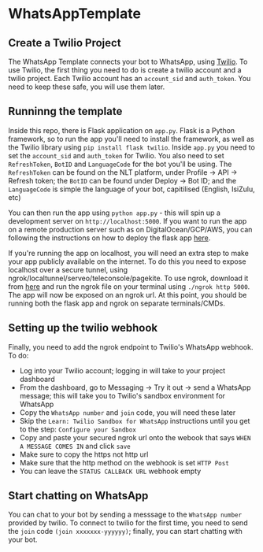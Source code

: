 # WhatsAppTemplate

<!-- ![WhatsAppTemplate](fbdeploy.jpeg) -->

## Create a Twilio Project
The WhatsApp Template connects your bot to WhatsApp, using [Twilio](www.twilio.com/referral/w9PylM). To use Twilio, the first thing you need to do is create a twilio account and a twilio project. Each Twilio account has an `account_sid` and `auth_token`. You need to keep these safe, you will use them later.

## Runninng the template
Inside this repo, there is Flask application on `app.py`. Flask is a Python framework, so to run the app you'll need to install the framework, as well as the Twilio library using `pip install flask twilio`. Inside `app.py` you need to set the `account_sid` and `auth_token` for Twilio. You also need to set `RefreshToken`, `BotID` and `LanguageCode` for the bot you'll be using. The `RefreshToken` can be found on the NLT platform, under Profile -> API -> Refresh token; the `BotID` can be found under Deploy -> Bot ID; and the `LanguageCode` is simple the language of your bot, capitilised (English, IsiZulu, etc)

You can then run the app using `python app.py` - this will spin up a development server on `http://localhost:5000`. If you want to run the app on a remote production server such as on DigitalOcean/GCP/AWS, you can following the instructions on how to deploy the flask app [here](https://www.digitalocean.com/community/tutorials/how-to-serve-flask-applications-with-gunicorn-and-nginx-on-ubuntu-20-04). 

If you're running the app on localhost, you will need an extra step to make your app publicly available on the internet. To do this you need to expose localhost over a secure tunnel, using ngrok/localtunnel/serveo/teleconsole/pagekite. To use ngrok, download it from [here](https://ngrok.com/download) and run the ngrok file on your terminal using `./ngrok http 5000`. The app will now be exposed on an ngrok url. At this point, you should be running both the flask app and ngrok on separate terminals/CMDs.

## Setting up the twilio webhook
Finally, you need to add the ngrok endpoint to Twilio's WhatsApp webhook. To do:
- Log into your Twilio account; logging in will take to your project dashboard
- From the dashboard, go to Messaging -> Try it out -> send a WhatsApp message; this will take you to Twilio's sandbox environment for WhatsApp
- Copy the `WhatsApp number` and `join` code, you will need these later
- Skip the `Learn: Twilio Sandbox for WhatsApp` instructions until you get to the step: `Configure your Sandbox`
- Copy and paste your secured ngrok url onto the webook that says `WHEN A MESSAGE COMES IN` and click `save`
- Make sure to copy the https not http url
- Make sure that the http method on the webhook is set `HTTP Post`
- You can leave the `STATUS CALLBACK URL` webhook empty

## Start chatting on WhatsApp
You can chat to your bot by sending a messsage to the `WhatsApp number` provided by twilio. To connect to twilio for the first time, you need to send the `join` code `(join xxxxxxx-yyyyyy)`; finally, you can start chatting with your bot.
